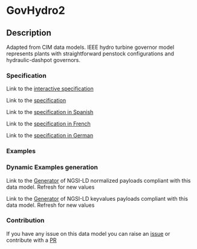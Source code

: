 # GovHydro2

## Description 

Adapted from CIM data models. IEEE hydro turbine governor model represents plants with straightforward penstock configurations and hydraulic-dashpot governors.
### Specification

Link to the [interactive specification](https://swagger.lab.fiware.org/?url=https://smart-data-models.github.io/dataModel.EnergyCIM/GovHydro2/swagger.yaml)

Link to the [specification](https://smart-data-models.github.io/dataModel.EnergyCIM/GovHydro2/doc/spec.md)

Link to the [specification in Spanish](https://smart-data-models.github.io/dataModel.EnergyCIM/GovHydro2/doc/spec_ES.md)

Link to the [specification in French](https://smart-data-models.github.io/dataModel.EnergyCIM/GovHydro2/doc/spec_FR.md)

Link to the [specification in German](https://smart-data-models.github.io/dataModel.EnergyCIM/GovHydro2/doc/spec_DE.md)
### Examples
### Dynamic Examples generation

Link to the [Generator](https://smartdatamodels.org/extra/ngsi-ld_generator_v0.92.php?schemaUrl=https://raw.githubusercontent.com/smart-data-models/dataModel.EnergyCIM/master/GovHydro2/schema.json&email=info@smartdatamodels.org) of NGSI-LD normalized payloads compliant with this data model. Refresh for new values

Link to the [Generator](https://smartdatamodels.org/extra/ngsi-ld_generator_keyvalues_v0.92.php?schemaUrl=https://raw.githubusercontent.com/smart-data-models/dataModel.EnergyCIM/master/GovHydro2/schema.json&email=info@smartdatamodels.org) of NGSI-LD keyvalues payloads compliant with this data model. Refresh for new values
### Contribution

 If you have any issue on this data model you can raise an [issue](https://github.com/smart-data-models/dataModel.EnergyCIM/issues)  or contribute with a [PR](https://github.com/smart-data-models/dataModel.EnergyCIM/pulls)